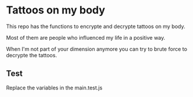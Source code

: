 # Tattoos on my body

This repo has the functions to encrypte and decrypte tattoos on my body.

Most of them are people who influenced my life in a positive way.

When I'm not part of your dimension anymore you can try to brute force to decrypte the tattoos.

## Test

Replace the variables in the main.test.js